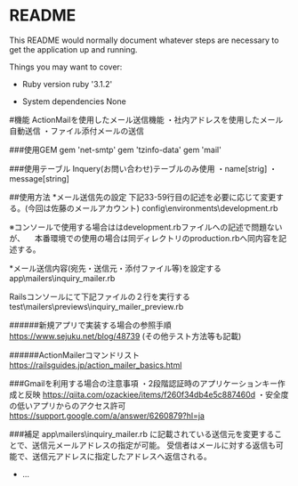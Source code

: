 # README

This README would normally document whatever steps are necessary to get the
application up and running.

Things you may want to cover:

* Ruby version
ruby '3.1.2'

* System dependencies
None

#機能
ActionMailを使用したメール送信機能
・社内アドレスを使用したメール自動送信
・ファイル添付メールの送信

###使用GEM
gem 'net-smtp'
gem 'tzinfo-data'
gem 'mail'


###使用テーブル
Inquery(お問い合わせ)テーブルのみ使用
・name[strig]
・message[string]



##使用方法
*メール送信先の設定
下記33-59行目の記述を必要に応じて変更する。(今回は佐藤のメールアカウント)
config\environments\development.rb

※コンソールで使用する場合ははdevelopment.rbファイルへの記述で問題ないが、
　本番環境での使用の場合は同ディレクトリのproduction.rbへ同内容を記述する。

*メール送信内容(宛先・送信元・添付ファイル等)を設定する
app\mailers\inquiry_mailer.rb

Railsコンソールにて下記ファイルの２行を実行する
test\mailers\previews\inquiry_mailer_preview.rb

######新規アプリで実装する場合の参照手順
https://www.sejuku.net/blog/48739
(その他テスト方法等も記載)

######ActionMailerコマンドリスト
https://railsguides.jp/action_mailer_basics.html


###Gmailを利用する場合の注意事項
・2段階認証時のアプリケーションキー作成と反映
https://qiita.com/ozackiee/items/f260f34db4e5c887460d
・安全度の低いアプリからのアクセス許可
https://support.google.com/a/answer/6260879?hl=ja

###補足
app\mailers\inquiry_mailer.rb
に記載されている送信元を変更することで、送信元メールアドレスの指定が可能。
受信者はメールに対する返信も可能で、送信元アドレスに指定したアドレスへ返信される。

* ...
